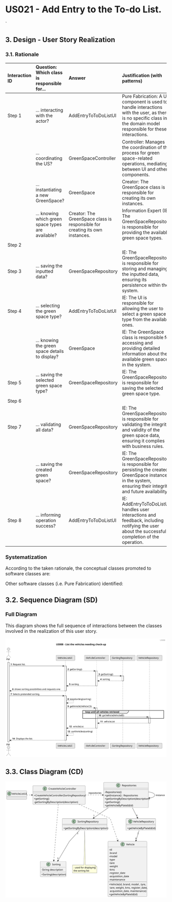 # US021 - Add Entry to the To-do List.
`
## 3. Design - User Story Realization 

### 3.1. Rationale


| Interaction ID | Question: Which class is responsible for...                                           | Answer                      | Justification (with patterns)                                                                                                                                                                                                                                                                                |
|:---------------|:--------------------------------------------------------------------------------------|:----------------------------|:-------------------------------------------------------------------------------------------------------------------------------------------------------------------------------------------------------------------------------------------------------------------------------------------------------------|
| Step 1    		   | ... interacting with the actor?                                                       | AddEntryToToDoListUI        | Pure Fabrication: A UI component is used to handle interactions with the user, as there is no specific class in the domain model responsible for these interactions.                                                                                                                                         |
|                | ... coordinating the US?                                                              |    GreenSpaceController                         | Controller: Manages the coordination of the process for green space-related operations, mediating between UI and other components.                                                                                                                                                                           |
|                | ... instantiating a new GreenSpace?                                                   |     GreenSpace                        | Creator: The GreenSpace class is responsible for creating its own instances.                                                                                                                                                                                                                                 |
|                | 	... knowing which green space types are available?                                   |   Creator: The GreenSpace class is responsible for creating its own instances.                          | Information Expert (IE): The GreenSpaceRepository is responsible for providing the available green space types.                                                                                                                                                                                              |
| Step 2         |                                                                                       |           |                                                                                                                                                                                                                                                                                                              |
| Step 3         | ... saving the inputted data?                                                         |  GreenSpaceRepository                           | IE: The GreenSpaceRepository is responsible for storing and managing the inputted data, ensuring its persistence within the system.                                                                                                                                                                          |
| Step 4         | ... selecting the green space type?                                                   | AddEntryToToDoListUI          | IE: The UI is responsible for allowing the user to select a green space type from the available ones.                                                                                                                                                                                                                                                                                                             |
|                | 	... knowing the green space details to display?                                      | GreenSpace     | IE: The GreenSpace class is responsible for accessing and providing detailed information about the available green spaces in the system.                                                                                                                                                                                                                                                                                                   |
| Step 5         | ... saving the selected green space type?                                             | GreenSpaceRepository               | IE: The GreenSpaceRepository is responsible for saving the selected green space type.                                                                                                                                                                                                                                                                                            |
| Step 6         |                                                                                       |                                    |                                                                                                                                                                                                                                                                                                                                                                                  |
| Step 7         |  ... validating all data?                                                                                     |   GreenSpaceRepository                                 |    	IE: The GreenSpaceRepository is responsible for validating the integrity and validity of the green space data, ensuring it complies with business rules.                                                                                                                                                                                                                                                                                                                                                                              |
|                |  	... saving the created green space?                                                                                                             |    GreenSpaceRepository                                |  IE: The GreenSpaceRepository is responsible for persisting the created GreenSpace instances in the system, ensuring their integrity and future availability.                                                                                                                                                                                                                                                                                                                                                                                |
| Step 8         |    ... informing operation success?                                                                                   |  AddEntryToToDoListUI                                  |     IE: AddEntryToToDoListUI handles user interactions and feedback, including notifying the user about the successful completion of the operation.                                                                                                                                                                                                                                                                                                                                                                             |

### Systematization ##

According to the taken rationale, the conceptual classes promoted to software classes are: 



Other software classes (i.e. Pure Fabrication) identified: 




## 3.2. Sequence Diagram (SD)



### Full Diagram

This diagram shows the full sequence of interactions between the classes involved in the realization of this user story.

![Sequence Diagram - Full](svg/us008-sequence-diagram-full.svg)


## 3.3. Class Diagram (CD)

![Class Diagram](svg/us008-class-diagram.svg)
